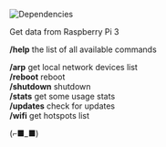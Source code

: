 ![Dependencies](https://david-dm.org/k03mad/raspi-tlgrm-bot.svg)

Get data from Raspberry Pi 3

**/help** the list of all available commands  
  
**/arp** get local network devices list  
**/reboot** reboot  
**/shutdown** shutdown  
**/stats** get some usage stats  
**/updates** check for updates  
**/wifi** get hotspots list

(⌐■_■)
